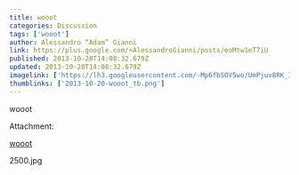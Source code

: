 ```yaml
---
title: wooot
categories: Discussion
tags: ['wooot']
author: Alessandro “Adam” Gianni
link: https://plus.google.com/+AlessandroGianni/posts/eoMtw1eT7iU
published: 2013-10-20T14:08:32.679Z
updated: 2013-10-20T14:08:32.679Z
imagelink: ['https://lh3.googleusercontent.com/-Mp6fbSOV5wo/UmPjuv8RK_I/AAAAAAAAANg/zBlEsHIV0RU/w404-h206/2500.jpg']
thumblinks: ['2013-10-20-wooot_tb.png']
---
```


wooot


Attachment:

<a href='https://plus.google.com/photos/106679386179477817028/albums/5936839123937658961/5936839126087183346?sqi=100084733231320276299&sqsi=495ab0e7-7352-40c7-9718-677d19c9273e'>wooot</a>


2500.jpg
